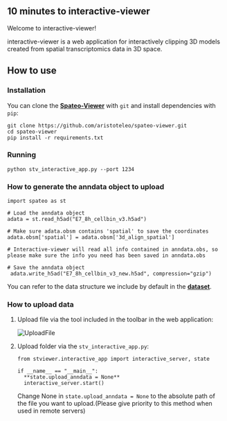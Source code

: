 
## 10 minutes to interactive-viewer

Welcome to interactive-viewer!

interactive-viewer is a web application for interactively clipping 3D models created from spatial transcriptomics data in 3D space.

## How to use

### Installation
You can clone the [**Spateo-Viewer**](https://github.com/aristoteleo/spateo-viewer) with ``git`` and install dependencies with ``pip``:

    git clone https://github.com/aristoteleo/spateo-viewer.git
    cd spateo-viewer
    pip install -r requirements.txt

### Running

    python stv_interactive_app.py --port 1234

###  How to generate the anndata object to upload

```
import spateo as st

# Load the anndata object
adata = st.read_h5ad("E7_8h_cellbin_v3.h5ad")

# Make sure adata.obsm contains 'spatial' to save the coordinates
adata.obsm['spatial'] = adata.obsm['3d_align_spatial']

# Interactive-viewer will read all info contained in anndata.obs, so please make sure the info you need has been saved in anndata.obs

# Save the anndata object
 adata.write_h5ad("E7_8h_cellbin_v3_new.h5ad", compression="gzip")
```

You can refer to the data structure we include by default in the [**dataset**](https://github.com/aristoteleo/spateo-viewer/blob/main/stviewer/assets/dataset/drosophila_E7_8h/pc_models/0_Embryo_E7_8h_aligned_pc_model.vtk).

### How to upload data

1. Upload file via the tool included in the toolbar in the web application:

    ![UploadFile](https://github.com/aristoteleo/spateo-viewer/blob/main/stviewer/assets/image/upload_file.png)

2. Upload folder via the ``stv_interactive_app.py``:

    ```
   from stviewer.interactive_app import interactive_server, state

   if __name__ == "__main__":
      **state.upload_anndata = None**
      interactive_server.start()
    ```
   
    Change None in ``state.upload_anndata = None`` to the absolute path of the file you want to upload.(Please give priority to this method when used in remote servers)

